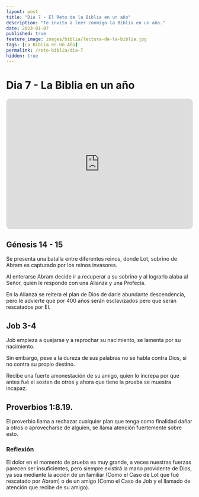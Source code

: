 ```yaml
---
layout: post
title: "Dia 7 - El Reto de la Biblia en un año"
description: "Te invito a leer conmigo la Biblia en un año."
date: 2023-01-07
published: true
feature_image: images/biblia/lectura-de-la-biblia.jpg
tags: [La Biblia en Un Año]
permalink: /reto-biblia/dia-7
hidden: true
---
```


# Dia 7 - La Biblia en un año
<iframe style="border-radius:12px" src="https://open.spotify.com/embed/episode/7hjlIz2ZPvP4LWfl2sE1O3?utm_source=generator" width="100%" height="352" frameBorder="0" allowfullscreen="" allow="autoplay; clipboard-write; encrypted-media; fullscreen; picture-in-picture" loading="lazy"></iframe>

## Génesis 14 - 15
Se presenta una batalla entre diferentes reinos, donde Lot, sobrino de Abram es capturado por los reinos invasores.

Al enterarse Abram decide ir a recuperar a su sobrino y al lograrlo alaba al Señor, quien le responde con una Alianza y una Profecía.

En la Alianza se reitera el plan de Dios de darle abundante descendencia, pero le advierte que por 400 años serán esclavizados pero que serán rescatados por El.

## Job 3-4
Job empieza a quejarse y a reprochar su nacimiento, se lamenta por su nacimiento.

Sin embargo, pese a la dureza de sus palabras no se habla contra Dios, si no contra su propio destino.

Recibe una fuerte amonestación de su amigo, quien lo increpa por que antes fué el sosten de otros y ahora que tiene la prueba se muestra incapaz.

## Proverbios 1:8.19.
El proverbio llama a rechazar cualquier plan que tenga como finalidad dañar a otros o aprovecharse de alguien, se llama atención fuertemente sobre esto.

### Reflexión
El dolor en el momento de prueba es muy grande, a veces nuestras fuerzas parecen ser insuficientes, pero siempre existirá la mano providente de Dios, ya sea mediante la acción de un familiar (Como el Caso de Lot que fué rescatado por Abram) o de un amigo (Como el Caso de Job y el llamado de atención que recibe de su amigo).